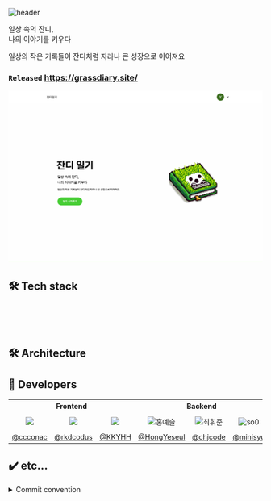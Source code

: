 

![header](https://capsule-render.vercel.app/api?type=shark&height=100&section=footer&color=5C8435&text=📚%20잔디%20일기%20📚&descAlignY=50&descAlign=50&fontAlign=50&fontAlignY=40&fontSize=50&fontColor=000000)


일상 속의 잔디, <br>
나의 이야기를 키우다

일상의 작은 기록들이 잔디처럼 자라나 큰 성장으로 이어져요

### `Released` https://grassdiary.site/

<img src="./src/main/resources/static/start_page.jpg">

## 🛠️ Tech stack
<br>
<img src="https://skillicons.dev/icons?i=java,spring,mysql&perline=" alt=""/>
<br>
<img src="https://skillicons.dev/icons?i=aws,docker,githubactions&perline=" alt=""/>
<br>

## 🛠 Architecture





## 💁 Developers

<table>
<th colspan="3">Frontend</th>
<th colspan="3">Backend</th>
<th>DevOps</th>
<tr>
    <td align="center"><img src="https://avatars.githubusercontent.com/u/106158901?v=4" width="100" /></td>
    <td align="center"><img src="https://avatars.githubusercontent.com/u/97906653?v=4" width="100" /></td>
    <td align="center"><img src="https://avatars.githubusercontent.com/u/102516350?v=4" width="100" /></td>
    <td align="center"><img src="https://avatars.githubusercontent.com/u/50395809?v=4" width=100px alt="홍예슬"/></td>
    <td align="center"><img src="https://avatars.githubusercontent.com/u/107929019?v=4" width=100px alt="최휘준"/></td>
    <td align="center"><img src="https://avatars.githubusercontent.com/u/79985186?v=4" width=100px alt="so0"/></td>
    <td align="center"><img src="https://avatars.githubusercontent.com/u/77189999?v=4" width=100px alt="jjaegii"/></td>
</tr>
<tr>
    <td align="center"><a href="https://github.com/ccconac">@ccconac</a></td>
    <td align="center"><a href="https://github.com/rkdcodus">@rkdcodus</a></td>
    <td align="center"><a href="https://github.com/KKYHH">@KKYHH</a></td>
    <td align="center"><a href="https://github.com/HongYeseul">@HongYeseul</a></td>
    <td align="center"><a href="https://github.com/chjcode">@chjcode</a></td>
    <td align="center"><a href="https://github.com/minisyu">@minisyu</a></td>
    <td align="center"><a href="https://github.com/jjaegii">@jjaegii</a></td>
</tr>

</table>

## ✔️️ etc...

</details>

<details>
    <summary>
      Commit convention
    </summary>

```
Type(File or function): Subject
```

|    Type    | 설명                                             |
|:----------:|------------------------------------------------|
|    feat    | 새로운 기능 추가                                      |
|    fix     | 버그 수정                                          |
|   style    | 코드 수정 없음 (세미콜론 누락, 코드 포맷팅, 파일, 폴더명 수정 혹은 이동 등) |
|  refactor  | 코드 리팩토링                                        |
|  comment   | 주석 추가 및 변경                                     |
|    docs    | 문서 수정 (README.md 등)                            |
|    test    | 테스트 코드 추가                                      |
|   chore    | 빌드 업무 수정, 패키지 매니저 수정 (pom.xml 등)               |
|   remove   | 파일 삭제                                          |


</details>